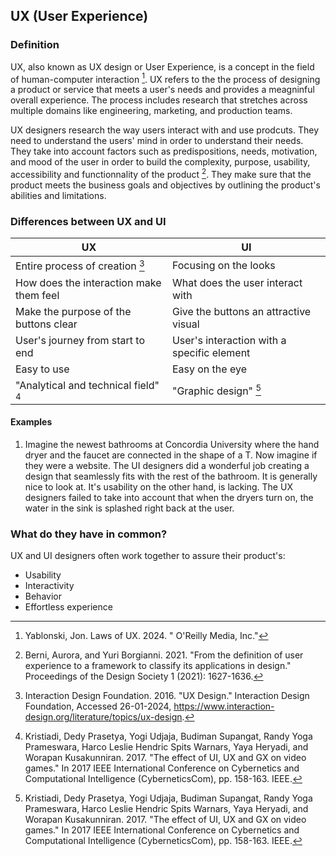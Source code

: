 ## UX (User Experience)
### Definition

UX, also known as UX design or User Experience, is a concept in the field of human-computer interaction [^yablonski01ux]. UX refers to the the process of designing a product or service that meets a user's needs and provides a meagninful overall experience. The process includes research that  stretches across multiple domains like engineering, marketing, and production teams.

UX designers research the way users interact with and use prodcuts. They need to understand the users' mind in order to understand their needs. They take into account factors such as predispositions, needs, motivation, and mood of the user in order to build the complexity, purpose, usability, accessibility and functionnality of the product [^berni02ux]. They make sure that the product meets the business goals and objectives by outlining the product's abilities and limitations. 

### Differences between UX and UI
| UX                                      | UI                                  |
|-----------------------------------------|-------------------------------------|
| Entire process of creation [^idf04ux]               | Focusing on the looks             |
| How does the interaction make them feel | What does the user interact with  |
| Make the purpose of the buttons clear   | Give the buttons an attractive visual |
| User's journey from start to end        | User's interaction with a specific element |
| Easy to use | Easy on the eye
| "Analytical and technical field" [^kristiadi03ux] | "Graphic design" [^kristiadi03ux]  | 

#### Examples
1. Imagine the newest bathrooms at Concordia University where the hand dryer and the faucet are connected in the shape of a T. Now imagine if they were a website. The UI designers did a wonderful job creating a design that seamlessly fits with the rest of the bathroom. It is generally nice to look at. It's usability on the other hand, is lacking. The UX designers failed to take into account that when the dryers turn on, the water in the sink is splashed right back at the user.

### What do they have in common?
UX and UI designers often work together to assure their product's:
- Usability
- Interactivity
- Behavior
- Effortless experience


[^yablonski01ux]: Yablonski, Jon. Laws of UX. 2024. " O'Reilly Media, Inc."
[^berni02ux]: Berni, Aurora, and Yuri Borgianni. 2021. "From the definition of user experience to a framework to classify its applications in design." Proceedings of the Design Society 1 (2021): 1627-1636.
[^idf04ux]: Interaction Design Foundation. 2016. "UX Design." Interaction Design Foundation, Accessed 26-01-2024, https://www.interaction-design.org/literature/topics/ux-design.
[^kristiadi03ux]: Kristiadi, Dedy Prasetya, Yogi Udjaja, Budiman Supangat, Randy Yoga Prameswara, Harco Leslie Hendric Spits Warnars, Yaya Heryadi, and Worapan Kusakunniran. 2017. "The effect of UI, UX and GX on video games." In 2017 IEEE International Conference on Cybernetics and Computational Intelligence (CyberneticsCom), pp. 158-163. IEEE.
